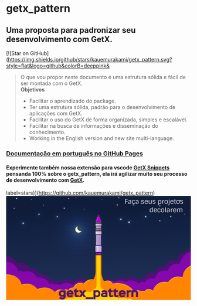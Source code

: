 # getx_pattern
## Uma proposta para padronizar seu desenvolvimento com GetX.  
[![Star on GitHub](https://img.shields.io/github/stars/kauemurakami/getx_pattern.svg?style=flat&logo=github&colorB=deeppink&

>O que vou propor neste documento é uma estrutura sólida e fácil de ser montada com o GetX.  
>**Objetivos**  
> - Facilitar o aprendizado do package.  
> - Ter uma estrutura sólida, padrão para o desenvolvimento de aplicações com GetX.  
> - Facilitar o uso do GetX de forma organizada, simples e escalável.  
> - Facilitar na busca de informações e disseminação do conhecimento.  
> - Working in the English version and new site multi-language.  
  
### [Documentação em português no GitHub Pages](https://kauemurakami.github.io/getx_pattern/)  
#### Experimente também nossa extensão para vscode [GetX Snippets](https://marketplace.visualstudio.com/items?itemName=get-snippets.get-snippets) pensanda 100% sobre o **getx_pattern**, ela irá agilizar muito seu processo de desenvolvimento com [GetX](https://pub.dev/packages/get).

label=stars)](https://github.com/kauemurakami/getx_pattern)  
![](images/rocket.png)
